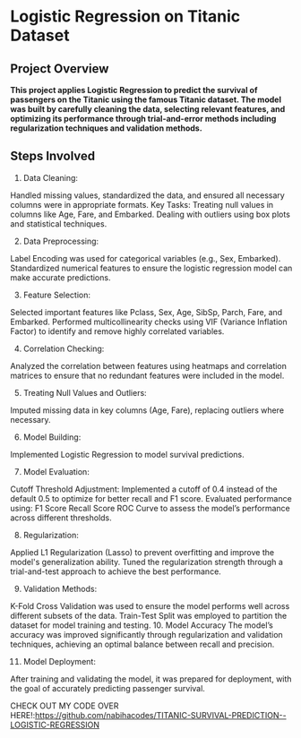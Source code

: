 
<h1>Logistic Regression on Titanic Dataset</h1>
<h2>Project Overview</h2>
<b>This project applies Logistic Regression to predict the survival of passengers on the Titanic using the famous Titanic dataset. The model was built by carefully cleaning the data, selecting relevant features, and optimizing its performance through trial-and-error methods including regularization techniques and validation methods.</b>

<h2>Steps Involved</h2>

1. Data Cleaning:

Handled missing values, standardized the data, and ensured all necessary columns were in appropriate formats.
Key Tasks:
Treating null values in columns like Age, Fare, and Embarked.
Dealing with outliers using box plots and statistical techniques.

2. Data Preprocessing:

Label Encoding was used for categorical variables (e.g., Sex, Embarked).
Standardized numerical features to ensure the logistic regression model can make accurate predictions.

3. Feature Selection:

Selected important features like Pclass, Sex, Age, SibSp, Parch, Fare, and Embarked.
Performed multicollinearity checks using VIF (Variance Inflation Factor) to identify and remove highly correlated variables.

4. Correlation Checking:

Analyzed the correlation between features using heatmaps and correlation matrices to ensure that no redundant features were included in the model.

5. Treating Null Values and Outliers:

Imputed missing data in key columns (Age, Fare), replacing outliers where necessary.

6. Model Building:

Implemented Logistic Regression to model survival predictions.

7. Model Evaluation:

Cutoff Threshold Adjustment: Implemented a cutoff of 0.4 instead of the default 0.5 to optimize for better recall and F1 score.
Evaluated performance using:
F1 Score
Recall Score
ROC Curve to assess the model’s performance across different thresholds.

8. Regularization:

Applied L1 Regularization (Lasso) to prevent overfitting and improve the model's generalization ability.
Tuned the regularization strength through a trial-and-test approach to achieve the best performance.

9. Validation Methods:

K-Fold Cross Validation was used to ensure the model performs well across different subsets of the data.
Train-Test Split was employed to partition the dataset for model training and testing.
10. Model Accuracy
The model’s accuracy was improved significantly through regularization and validation techniques, achieving an optimal balance between recall and precision.

11. Model Deployment:

After training and validating the model, it was prepared for deployment, with the goal of accurately predicting passenger survival.

CHECK OUT MY CODE OVER HERE!:https://github.com/nabihacodes/TITANIC-SURVIVAL-PREDICTION--LOGISTIC-REGRESSION
